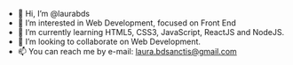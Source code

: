 - 👋 Hi, I’m @laurabds
- 👀 I’m interested in Web Development, focused on Front End
- 🌱 I’m currently learning HTML5, CSS3, JavaScript, ReactJS and NodeJS.
- 💞️ I’m looking to collaborate on Web Development.
- 📫 You can reach me by e-mail: laura.bdsanctis@gmail.com

<!---
laurabds/laurabds is a ✨ special ✨ repository because its `README.md` (this file) appears on your GitHub profile.
You can click the Preview link to take a look at your changes.
--->
